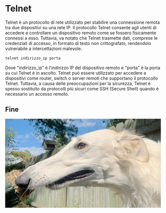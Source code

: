 # Telnet

Telnet è un protocollo di rete utilizzato per stabilire una connessione remota tra due dispositivi su una rete IP. Il protocollo Telnet consente agli utenti di accedere e controllare un dispositivo remoto come se fossero fisicamente connessi a esso. Tuttavia, va notato che Telnet trasmette dati, comprese le credenziali di accesso, in formato di testo non crittografato, rendendolo vulnerabile a intercettazioni malevole.

```bash
telnet indirizzo_ip porta
```

Dove "indirizzo_ip" è l'indirizzo IP del dispositivo remoto e "porta" è la porta su cui Telnet è in ascolto. Telnet può essere utilizzato per accedere a dispositivi come router, switch o server remoti che supportano il protocollo Telnet. Tuttavia, a causa delle preoccupazioni per la sicurezza, Telnet è spesso sostituito da protocolli più sicuri come SSH (Secure Shell) quando è necessario un accesso remoto.

## Fine

![Dog-with-Incredible-Inch-Nose-i.jpg](/Dog-with-Incredible-Inch-Nose-i.jpg)
